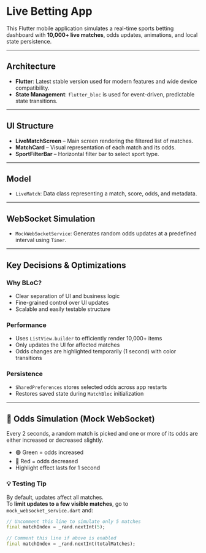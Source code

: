 # Live Betting App

This Flutter mobile application simulates a real-time sports betting dashboard with **10,000+ live matches**, odds updates, animations, and local state persistence.

---

## Architecture

- **Flutter**: Latest stable version used for modern features and wide device compatibility.
- **State Management**: `flutter_bloc` is used for event-driven, predictable state transitions.

---

## UI Structure

- **LiveMatchScreen** – Main screen rendering the filtered list of matches.
- **MatchCard** – Visual representation of each match and its odds.
- **SportFilterBar** – Horizontal filter bar to select sport type.

---

## Model

- `LiveMatch`: Data class representing a match, score, odds, and metadata.

---

## WebSocket Simulation

- `MockWebSocketService`: Generates random odds updates at a predefined interval using `Timer`.

---

## Key Decisions & Optimizations

### Why BLoC?
- Clear separation of UI and business logic
- Fine-grained control over UI updates
- Scalable and easily testable structure

### Performance
- Uses `ListView.builder` to efficiently render 10,000+ items
- Only updates the UI for affected matches
- Odds changes are highlighted temporarily (1 second) with color transitions

### Persistence
- `SharedPreferences` stores selected odds across app restarts
- Restores saved state during `MatchBloc` initialization

---

## 🎲 Odds Simulation (Mock WebSocket)

Every 2 seconds, a random match is picked and one or more of its odds are either increased or decreased slightly.

- 🟢 Green = odds increased  
- 🔴 Red = odds decreased  
- Highlight effect lasts for 1 second

### 💡 Testing Tip

By default, updates affect all matches.  
To **limit updates to a few visible matches**, go to `mock_websocket_service.dart` and:

```dart
// Uncomment this line to simulate only 5 matches
final matchIndex = _rand.nextInt(5);

// Comment this line if above is enabled
final matchIndex = _rand.nextInt(totalMatches);



